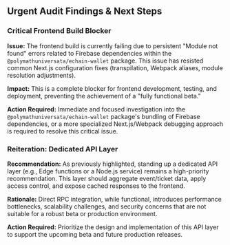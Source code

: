 ## Urgent Audit Findings & Next Steps

### Critical Frontend Build Blocker

**Issue:** The frontend build is currently failing due to persistent "Module not found" errors related to Firebase dependencies within the `@polymathuniversata/echain-wallet` package. This issue has resisted common Next.js configuration fixes (transpilation, Webpack aliases, module resolution adjustments).

**Impact:** This is a complete blocker for frontend development, testing, and deployment, preventing the achievement of a "fully functional beta."

**Action Required:** Immediate and focused investigation into the `@polymathuniversata/echain-wallet` package's bundling of Firebase dependencies, or a more specialized Next.js/Webpack debugging approach is required to resolve this critical issue.

### Reiteration: Dedicated API Layer

**Recommendation:** As previously highlighted, standing up a dedicated API layer (e.g., Edge functions or a Node.js service) remains a high-priority recommendation. This layer should aggregate event/ticket data, apply access control, and expose cached responses to the frontend.

**Rationale:** Direct RPC integration, while functional, introduces performance bottlenecks, scalability challenges, and security concerns that are not suitable for a robust beta or production environment.

**Action Required:** Prioritize the design and implementation of this API layer to support the upcoming beta and future production releases.